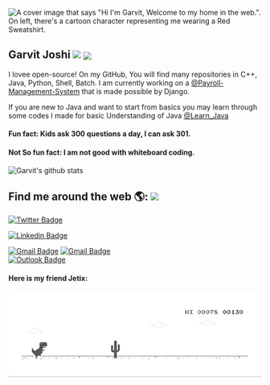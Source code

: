 
![A cover image that says "Hi I'm Garvit, Welcome to my home in the web.". On left, there's a cartoon character representing me wearing a Red Sweatshirt.](https://res.cloudinary.com/garvitjoshi9/image/upload/v1594837289/Git-Hub/Updated-Github-PixTeller_dexggl.png)
## Garvit Joshi <img src="https://res.cloudinary.com/garvitjoshi9/image/upload/v1594837871/Git-Hub/hehim_p4sel7.svg" > <img align="center" src="https://media.giphy.com/media/1fhj2FW0661V3Nb2Me/giphy.gif" width="50">

I lovee open-source! On my GitHub, You will find many repositories in C++, Java, Python, Shell, Batch. I am currently working on a [@Payroll-Management-System](https://github.com/garvit-joshi/WebWorks/tree/master/Payroll_Management_System) that is made possible by Django.

If you are new to Java and want to start from basics you may learn through some codes I made for basic Understanding of Java [@Learn_Java](https://github.com/garvit-joshi/Learn_Java)

#### Fun fact: Kids ask 300 questions a day, I can ask 301. <br>
#### Not So fun fact: I am not good with whiteboard coding.

![Garvit's github stats](https://github-readme-stats-1bvpjlhfe.vercel.app/api?username=garvit-joshi&show_icons=true&title_color=fff&icon_color=79ff97&text_color=9f9f9f&bg_color=151516)

## Find me around the web 🌎: <img src="https://emojis.slackmojis.com/emojis/images/1531849430/4246/blob-sunglasses.gif?1531849430" width="30"/>

[![Twitter Badge](https://img.shields.io/badge/-@garvit__joshi-1ca0f1?style=flat-square&labelColor=1ca0f1&logo=twitter&logoColor=white&link=https://twitter.com/garvit__joshi)](https://twitter.com/garvit__joshi) 

[![Linkedin Badge](https://img.shields.io/badge/-Garvit__Joshi-blue?style=flat-square&logo=Linkedin&logoColor=white&link=https://www.linkedin.com/in/garvit--joshi/)](https://www.linkedin.com/in/garvit--joshi/) 

[![Gmail Badge](https://img.shields.io/badge/-garvitjoshi9@gmail.com-c14438?style=flat-square&logo=Gmail&logoColor=white&link=mailto:garvitjoshi9@gmail.com)](mailto:garvitjoshi9@gmail.com)
[![Gmail Badge](https://img.shields.io/badge/-garvitjoshi009@gmail.com-c14438?style=flat-square&logo=Gmail&logoColor=white&link=mailto:garvitjoshi009@gmail.com)](mailto:garvitjoshi009@gmail.com)          
[![Outlook Badge](https://img.shields.io/badge/-garvit.11808472@lpu.in-blue?style=flat-square&logo=microsoft-outlook&logoColor=white&link=mailto:garvit.11808472@lpu.in)](mailto:garvit.11808472@lpu.in)


#### Here is my friend Jetix:
![Jetix-My Trex friend](https://raw.githubusercontent.com/garvit-joshi/garvit-joshi/master/dino.gif)
